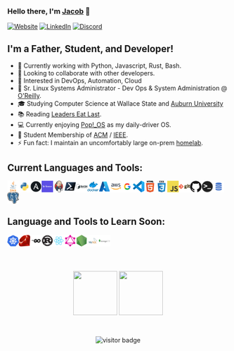 ### Hello there, I'm [Jacob][linkedin] 👋

[![Website](https://img.shields.io/website?label=Website%20%20&style=for-the-badge&url=https%3A%2F%2Fscriptr.dev)](http://scriptr.dev)
[![LinkedIn](https://img.shields.io/website?color=blue&label=LinkedIn&style=for-the-badge&url=https%3A%2F%2Flinkedin.com)](https://www.linkedin.com/in/JacobCoffee/)
[![Discord](https://img.shields.io/discord/334891772696330241?color=5865F2&label=Discord%20-%20Find%20Me%20Here&logo=Discord&logoColor=5865F2&style=for-the-badge)](https://discord.gg/cscareerhub)

## I'm a Father, Student, and Developer!

* 🌱   Currently working with Python, Javascript, Rust, Bash.
* 👯   Looking to collaborate with other developers.
* 🧐   Interested in DevOps, Automation, Cloud
* 💼   Sr. Linux Systems Administrator - Dev Ops & System Administration @ [O'Reilly][work].
* 🎓   Studying Computer Science at Wallace State and [Auburn University][school]
* 📚   Reading [Leaders Eat Last][book].
* 💻   Currently enjoying [Pop!_OS][os] as my daily-driver OS.
* 🎉   Student Membership of [ACM][acm] / [IEEE][ieee].
* ⚡   Fun fact: I maintain an uncomfortably large on-prem [homelab][homelab].

## Current Languages and Tools:

<img align="left" alt="Java" width="26px" src="https://raw.githubusercontent.com/github/explore/80688e429a7d4ef2fca1e82350fe8e3517d3494d/topics/java/java.png" />
<img align="left" alt="Python" width="26px" src="https://raw.githubusercontent.com/github/explore/80688e429a7d4ef2fca1e82350fe8e3517d3494d/topics/python/python.png" />
<img align="left" alt="Ansible" width="26px" src="https://raw.githubusercontent.com/github/explore/80688e429a7d4ef2fca1e82350fe8e3517d3494d/topics/ansible/ansible.png" />
<img align="left" alt="Terraform" width="26px" src="https://raw.githubusercontent.com/github/explore/80688e429a7d4ef2fca1e82350fe8e3517d3494d/topics/terraform/terraform.png" />
<img align="left" alt="Jenkins" width="26px" src="https://github.com/github/explore/blob/main/topics/jenkins/jenkins.png" />
<img align="left" alt="Powershell" width="26px" src="https://raw.githubusercontent.com/github/explore/80688e429a7d4ef2fca1e82350fe8e3517d3494d/topics/powershell/powershell.png" />
<img align="left" alt="Bash" width="26px" src="https://raw.githubusercontent.com/github/explore/80688e429a7d4ef2fca1e82350fe8e3517d3494d/topics/bash/bash.png" />
<img align="left" alt="Docker" width="26px" src="https://raw.githubusercontent.com/github/explore/80688e429a7d4ef2fca1e82350fe8e3517d3494d/topics/docker/docker.png" />
<img align="left" alt="Azure" width="26px" src="https://raw.githubusercontent.com/github/explore/80688e429a7d4ef2fca1e82350fe8e3517d3494d/topics/azure/azure.png" />
<img align="left" alt="AWS" width="26px" src="https://raw.githubusercontent.com/github/explore/80688e429a7d4ef2fca1e82350fe8e3517d3494d/topics/aws/aws.png" />
<img align="left" alt="Google Cloud" width="26px" src="https://raw.githubusercontent.com/github/explore/80688e429a7d4ef2fca1e82350fe8e3517d3494d/topics/google/google.png" />
<img align="left" alt="Visual Studio Code" width="26px" src="https://raw.githubusercontent.com/github/explore/80688e429a7d4ef2fca1e82350fe8e3517d3494d/topics/visual-studio-code/visual-studio-code.png" />
<img align="left" alt="HTML5" width="26px" src="https://raw.githubusercontent.com/github/explore/80688e429a7d4ef2fca1e82350fe8e3517d3494d/topics/html/html.png" />
<img align="left" alt="CSS3" width="26px" src="https://raw.githubusercontent.com/github/explore/80688e429a7d4ef2fca1e82350fe8e3517d3494d/topics/css/css.png" />
<img align="left" alt="JavaScript" width="26px" src="https://raw.githubusercontent.com/github/explore/80688e429a7d4ef2fca1e82350fe8e3517d3494d/topics/javascript/javascript.png" />
<img align="left" alt="Git" width="26px" src="https://raw.githubusercontent.com/github/explore/80688e429a7d4ef2fca1e82350fe8e3517d3494d/topics/git/git.png" />
<img align="left" alt="GitHub" width="26px" src="https://raw.githubusercontent.com/github/explore/78df643247d429f6cc873026c0622819ad797942/topics/github/github.png" />
<img align="left" alt="Terminal" width="26px" src="https://raw.githubusercontent.com/github/explore/80688e429a7d4ef2fca1e82350fe8e3517d3494d/topics/terminal/terminal.png" />
<img align="left" alt="SQL" width="26px" src="https://raw.githubusercontent.com/github/explore/80688e429a7d4ef2fca1e82350fe8e3517d3494d/topics/sql/sql.png" />
<img align="left" alt="PostgreSQL" width="26px" src="https://raw.githubusercontent.com/github/explore/80688e429a7d4ef2fca1e82350fe8e3517d3494d/topics/postgresql/postgresql.png" />

<br />
<br />
<br />

## Language and Tools to Learn Soon:
<img align="left" alt="Kubernetes" width="26px" src="https://raw.githubusercontent.com/github/explore/80688e429a7d4ef2fca1e82350fe8e3517d3494d/topics/kubernetes/kubernetes.png" />
<img align="left" alt="Ruby" width="26px" src="https://raw.githubusercontent.com/github/explore/80688e429a7d4ef2fca1e82350fe8e3517d3494d/topics/ruby/ruby.png" />
<img align="left" alt="golang" width="26px" src="https://raw.githubusercontent.com/github/explore/80688e429a7d4ef2fca1e82350fe8e3517d3494d/topics/go/go.png" />
<img align="left" alt="rust" width="26px" src="https://raw.githubusercontent.com/github/explore/80688e429a7d4ef2fca1e82350fe8e3517d3494d/topics/rust/rust.png" />
<img align="left" alt="React" width="26px" src="https://raw.githubusercontent.com/github/explore/80688e429a7d4ef2fca1e82350fe8e3517d3494d/topics/react/react.png" />
<img align="left" alt="GraphQL" width="26px" src="https://raw.githubusercontent.com/github/explore/80688e429a7d4ef2fca1e82350fe8e3517d3494d/topics/graphql/graphql.png" />
<img align="left" alt="Node.js" width="26px" src="https://raw.githubusercontent.com/github/explore/80688e429a7d4ef2fca1e82350fe8e3517d3494d/topics/nodejs/nodejs.png" />
<img align="left" alt="MySQL" width="26px" src="https://raw.githubusercontent.com/github/explore/80688e429a7d4ef2fca1e82350fe8e3517d3494d/topics/mysql/mysql.png" />
<img align="left" alt="MongoDB" width="26px" src="https://raw.githubusercontent.com/github/explore/80688e429a7d4ef2fca1e82350fe8e3517d3494d/topics/mongodb/mongodb.png" />

<br />
<br />
<br />
<br />

<p align="center">
<a href= "mailto:jacobcoffee@acm.org"><img src="https://github.com/halfrost/halfrost/blob/master/icons/ACM.png" height="100" width="100"/></a>
<a href= "mailto:jcoffee@ieee.org"><img src="https://github.com/halfrost/halfrost/blob/master/icons/IEEE.png" height="100" width="100"/></a>
</p>

<br />

<p  align="center"><img src="https://visitor-badge.laobi.icu/badge?page_id=jacobcoffee" alt="visitor badge"/></p>

[website]: https://scriptr.dev
[github]: https://www.github.com/JacobCoffee
[linkedin]: https://linkedin.com/in/JacobCoffee
[book]: https://www.goodreads.com/book/show/16144853-leaders-eat-last
[os]: https://pop.system76.com/
[school]: http://bulletin.auburn.edu/undergraduate/samuelginncollegeofengineering/departmentofcomputerscienceandsoftwareengineering/
[work]: https://corporate.oreillyauto.com/
[ieee]: mailto:jcoffee@ieee.org
[acm]: mailto:jacobcoffee@acm.org
[homelab]: https://www.reddit.com/r/homelab
